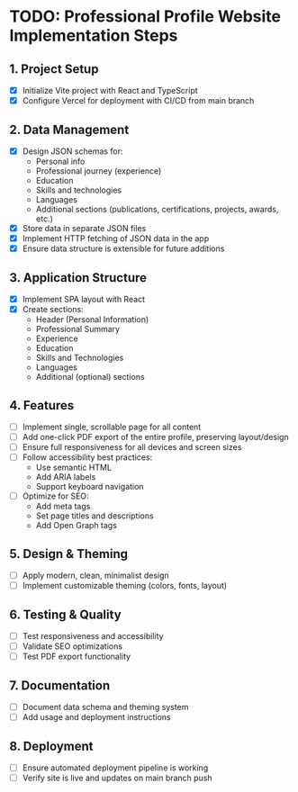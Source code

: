 # TODO: Professional Profile Website Implementation Steps

## 1. Project Setup
- [x] Initialize Vite project with React and TypeScript
- [x] Configure Vercel for deployment with CI/CD from main branch

## 2. Data Management
- [x] Design JSON schemas for:
  - Personal info
  - Professional journey (experience)
  - Education
  - Skills and technologies
  - Languages
  - Additional sections (publications, certifications, projects, awards, etc.)
- [x] Store data in separate JSON files
- [x] Implement HTTP fetching of JSON data in the app
- [x] Ensure data structure is extensible for future additions

## 3. Application Structure
- [x] Implement SPA layout with React
- [x] Create sections:
  - Header (Personal Information)
  - Professional Summary
  - Experience
  - Education
  - Skills and Technologies
  - Languages
  - Additional (optional) sections

## 4. Features
- [ ] Implement single, scrollable page for all content
- [ ] Add one-click PDF export of the entire profile, preserving layout/design
- [ ] Ensure full responsiveness for all devices and screen sizes
- [ ] Follow accessibility best practices:
  - Use semantic HTML
  - Add ARIA labels
  - Support keyboard navigation
- [ ] Optimize for SEO:
  - Add meta tags
  - Set page titles and descriptions
  - Add Open Graph tags

## 5. Design & Theming
- [ ] Apply modern, clean, minimalist design
- [ ] Implement customizable theming (colors, fonts, layout)

## 6. Testing & Quality
- [ ] Test responsiveness and accessibility
- [ ] Validate SEO optimizations
- [ ] Test PDF export functionality

## 7. Documentation
- [ ] Document data schema and theming system
- [ ] Add usage and deployment instructions

## 8. Deployment
- [ ] Ensure automated deployment pipeline is working
- [ ] Verify site is live and updates on main branch push 